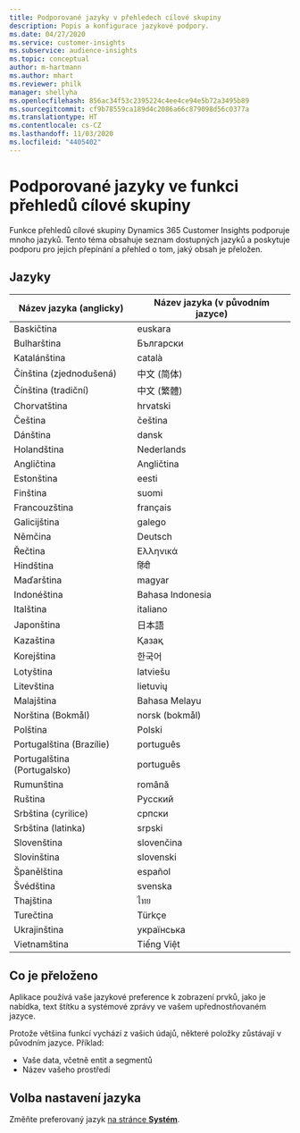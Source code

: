 ```yaml
---
title: Podporované jazyky v přehledech cílové skupiny
description: Popis a konfigurace jazykové podpory.
ms.date: 04/27/2020
ms.service: customer-insights
ms.subservice: audience-insights
ms.topic: conceptual
author: m-hartmann
ms.author: mhart
ms.reviewer: philk
manager: shellyha
ms.openlocfilehash: 856ac34f53c2395224c4ee4ce94e5b72a3495b89
ms.sourcegitcommit: cf9b78559ca189d4c2086a66c879098d56c0377a
ms.translationtype: HT
ms.contentlocale: cs-CZ
ms.lasthandoff: 11/03/2020
ms.locfileid: "4405402"
---
```

# <a name="supported-languages-for-audience-insights-capability"></a>Podporované jazyky ve funkci přehledů cílové skupiny

Funkce přehledů cílové skupiny Dynamics 365 Customer Insights podporuje mnoho jazyků. Tento téma obsahuje seznam dostupných jazyků a poskytuje podporu pro jejich přepínání a přehled o tom, jaký obsah je přeložen.

## <a name="languages"></a>Jazyky

| Název jazyka (anglicky)|  Název jazyka (v původním jazyce) |
| ------------- | ------------- |
| Baskičtina | euskara |
| Bulharština | Български |
| Katalánština | català |
| Čínština (zjednodušená) | 中文 (简体) |
| Čínština (tradiční) | 中文 (繁體) |
| Chorvatština | hrvatski |
| Čeština | čeština |
| Dánština | dansk |
| Holandština | Nederlands |
| Angličtina | Angličtina |
| Estonština | eesti |
| Finština | suomi |
| Francouzština | français |
| Galicijština | galego |
| Němčina | Deutsch |
| Řečtina | Ελληνικά |
| Hindština | हिंदी |
| Maďarština | magyar |
| Indonéština | Bahasa Indonesia |
| Italština | italiano |
| Japonština | 日本語 |
| Kazaština | Қазақ |
| Korejština | 한국어 |
| Lotyština | latviešu |
| Litevština | lietuvių |
| Malajština | Bahasa Melayu |
| Norština (Bokmål) | norsk (bokmål) |
| Polština | Polski |
| Portugalština (Brazílie) | português |
| Portugalština (Portugalsko) | português |
| Rumunština | română |
| Ruština | Русский |
| Srbština (cyrilice) | српски |
| Srbština (latinka) | srpski |
| Slovenština | slovenčina |
| Slovinština | slovenski |
| Španělština | español |
| Švédština | svenska |
| Thajština | ไทย |
| Turečtina | Türkçe |
| Ukrajinština | українська |
| Vietnamština | Tiếng Việt |

## <a name="whats-translated"></a>Co je přeloženo

Aplikace používá vaše jazykové preference k zobrazení prvků, jako je nabídka, text štítku a systémové zprávy ve vašem upřednostňovaném jazyce.

Protože většina funkcí vychází z vašich údajů, některé položky zůstávají v původním jazyce. Příklad:

- Vaše data, včetně entit a segmentů
- Název vašeho prostředí

## <a name="choose-your-language-settings"></a>Volba nastavení jazyka  

Změňte preferovaný jazyk [na stránce **Systém**](system.md).
